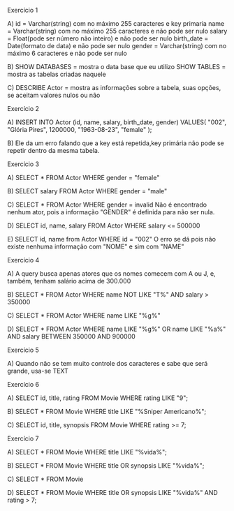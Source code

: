 Exercício 1

A)
id = Varchar(string) com no máximo 255 caracteres e key primaria
name = Varchar(string) com no máximo 255 caracteres e não pode ser nulo
salary = Float(pode ser número não inteiro) e não pode ser nulo
birth_date = Date(formato de data) e não pode ser nulo
gender = Varchar(string) com no máximo 6 caracteres e não pode ser nulo

B)
SHOW DATABASES = mostra o data base que eu utilizo
SHOW TABLES = mostra as tabelas criadas naquele

C)
DESCRIBE Actor = mostra as informações sobre a tabela, suas opções, se aceitam valores nulos ou não

Exercício 2

A)
INSERT INTO Actor (id, name, salary, birth_date, gender)
VALUES(
  "002", 
  "Glória Pires",
  1200000,
  "1963-08-23", 
  "female"
);

B)
Ele da um erro falando que a key está repetida,key primária não pode se repetir dentro da mesma tabela.


Exercício 3

A)
SELECT * FROM Actor WHERE gender = "female"

B)
SELECT salary FROM Actor WHERE gender = "male"

C)
SELECT * FROM Actor WHERE gender = invalid
Não é encontrado nenhum ator, pois a informação "GENDER" é definida para não ser nula.

D)
SELECT id, name, salary FROM Actor WHERE salary <= 500000

E)
SELECT id, name from Actor WHERE id = "002"
O erro se dá pois não existe nenhuma informação com "NOME" e sim com "NAME"


Exercício 4

A)
A query busca apenas atores que os nomes comecem com A ou J, e, também, tenham salário acima de 300.000

B)
SELECT * FROM Actor
WHERE name NOT LIKE "T%" AND salary > 350000

C)
SELECT * FROM Actor
WHERE name  LIKE "%g%"

D)
SELECT * FROM Actor
WHERE name  LIKE "%g%" OR name LIKE "%a%" AND salary BETWEEN 350000 AND 900000



Exercício 5

A)
Quando não se tem muito controle dos caracteres e sabe que será grande, usa-se TEXT


Exercício 6

A)
SELECT id, title, rating FROM Movie
WHERE rating LIKE "9";

B)
SELECT * FROM Movie
WHERE title LIKE "%Sniper Americano%";

C)
SELECT id, title, synopsis FROM Movie
WHERE rating >= 7;


Exercício 7

A)
SELECT * FROM Movie
WHERE title  LIKE "%vida%";

B)
SELECT * FROM Movie
WHERE title OR synopsis LIKE "%vida%";

C)
SELECT * FROM Movie

D)
SELECT * FROM Movie
WHERE title OR synopsis LIKE "%vida%" AND rating > 7;
```